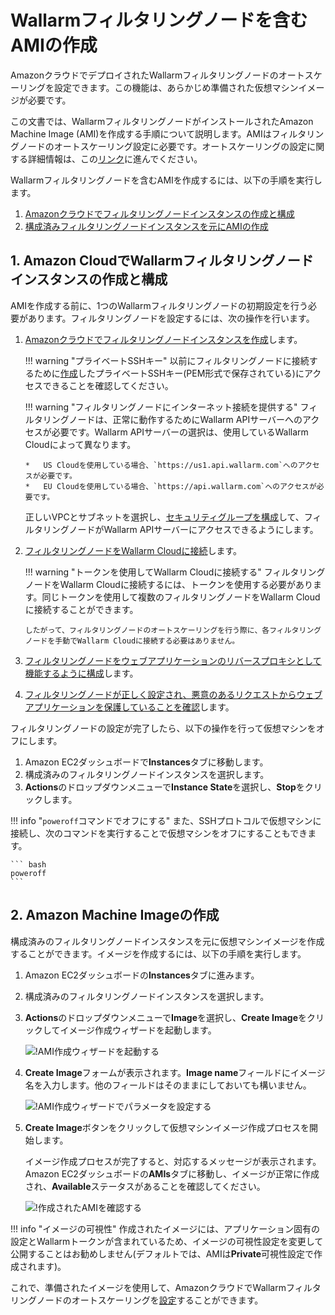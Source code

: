 [link-docs-aws-autoscaling]: autoscaling-overview.md
[link-docs-aws-node-setup]: ../../installation-ami-en.md
[link-ssh-keys-guide]: ../../installation-ami-en.md#2-create-a-pair-of-ssh-keys
[link-security-group-guide]: ../../installation-ami-en.md#3-create-a-security-group
[link-cloud-connect-guide]: ../../installation-ami-en.md#6-connect-the-filtering-node-to-the-wallarm-cloud
[link-docs-reverse-proxy-setup]: ../../installation-ami-en.md#8-set-up-filtering-and-proxying-rules
[link-docs-check-operation]: ../../installation-check-operation-en.md

[img-launch-ami-wizard]: ../../../images/installation-ami/auto-scaling/common/create-image/launch-ami-wizard.png
[img-config-ami-wizard]: ../../../images/installation-ami/auto-scaling/common/create-image/config-ami-wizard.png
[img-explore-created-ami]: ../../../images/installation-ami/auto-scaling/common/create-image/explore-ami.png

[anchor-node]: #1-creating-and-configuring-the-wallarm-filtering-node-instance-in-the-amazon-cloud
[anchor-ami]: #2-creating-an-amazon-machine-image

#   Wallarmフィルタリングノードを含むAMIの作成

AmazonクラウドでデプロイされたWallarmフィルタリングノードのオートスケーリングを設定できます。この機能は、あらかじめ準備された仮想マシンイメージが必要です。

この文書では、WallarmフィルタリングノードがインストールされたAmazon Machine Image (AMI)を作成する手順について説明します。AMIはフィルタリングノードのオートスケーリング設定に必要です。オートスケーリングの設定に関する詳細情報は、この[リンク][link-docs-aws-autoscaling]に進んでください。

Wallarmフィルタリングノードを含むAMIを作成するには、以下の手順を実行します。

1. [Amazonクラウドでフィルタリングノードインスタンスの作成と構成][anchor-node]
2. [構成済みフィルタリングノードインスタンスを元にAMIの作成][anchor-ami]


##  1.  Amazon CloudでWallarmフィルタリングノードインスタンスの作成と構成

AMIを作成する前に、1つのWallarmフィルタリングノードの初期設定を行う必要があります。フィルタリングノードを設定するには、次の操作を行います。

1.  [Amazonクラウドでフィルタリングノードインスタンスを作成][link-docs-aws-node-setup]します。

    !!! warning "プライベートSSHキー"
        以前にフィルタリングノードに接続するために[作成][link-ssh-keys-guide]したプライベートSSHキー(PEM形式で保存されている)にアクセスできることを確認してください。

    !!! warning "フィルタリングノードにインターネット接続を提供する"
        フィルタリングノードは、正常に動作するためにWallarm APIサーバーへのアクセスが必要です。Wallarm APIサーバーの選択は、使用しているWallarm Cloudによって異なります。
        
        *   US Cloudを使用している場合、`https://us1.api.wallarm.com`へのアクセスが必要です。
        *   EU Cloudを使用している場合、`https://api.wallarm.com`へのアクセスが必要です。
        
    正しいVPCとサブネットを選択し、[セキュリティグループを構成][link-security-group-guide]して、フィルタリングノードがWallarm APIサーバーにアクセスできるようにします。

2.  [フィルタリングノードをWallarm Cloudに接続][link-cloud-connect-guide]します。

    !!! warning "トークンを使用してWallarm Cloudに接続する"
        フィルタリングノードをWallarm Cloudに接続するには、トークンを使用する必要があります。同じトークンを使用して複数のフィルタリングノードをWallarm Cloudに接続することができます。

        したがって、フィルタリングノードのオートスケーリングを行う際に、各フィルタリングノードを手動でWallarm Cloudに接続する必要はありません。

3.  [フィルタリングノードをウェブアプリケーションのリバースプロキシとして機能するように構成][link-docs-reverse-proxy-setup]します。

4.  [フィルタリングノードが正しく設定され、悪意のあるリクエストからウェブアプリケーションを保護していることを確認][link-docs-check-operation]します。

フィルタリングノードの設定が完了したら、以下の操作を行って仮想マシンをオフにします。

1.  Amazon EC2ダッシュボードで**Instances**タブに移動します。
2.  構成済みのフィルタリングノードインスタンスを選択します。
3.  **Actions**のドロップダウンメニューで**Instance State**を選択し、**Stop**をクリックします。

!!! info "`poweroff`コマンドでオフにする"
    また、SSHプロトコルで仮想マシンに接続し、次のコマンドを実行することで仮想マシンをオフにすることもできます。

    ``` bash
    poweroff
    ```

##  2.  Amazon Machine Imageの作成

構成済みのフィルタリングノードインスタンスを元に仮想マシンイメージを作成することができます。イメージを作成するには、以下の手順を実行します。

1.  Amazon EC2ダッシュボードの**Instances**タブに進みます。
2.  構成済みのフィルタリングノードインスタンスを選択します。
3.  **Actions**のドロップダウンメニューで**Image**を選択し、**Create Image**をクリックしてイメージ作成ウィザードを起動します。

    ![!AMI作成ウィザードを起動する][img-launch-ami-wizard]
    
4.  **Create Image**フォームが表示されます。**Image name**フィールドにイメージ名を入力します。他のフィールドはそのままにしておいても構いません。

    ![!AMI作成ウィザードでパラメータを設定する][img-config-ami-wizard]
    
5.  **Create Image**ボタンをクリックして仮想マシンイメージ作成プロセスを開始します。

    イメージ作成プロセスが完了すると、対応するメッセージが表示されます。Amazon EC2ダッシュボードの**AMIs**タブに移動し、イメージが正常に作成され、**Available**ステータスがあることを確認してください。

    ![!作成されたAMIを確認する][img-explore-created-ami]

!!! info "イメージの可視性"
    作成されたイメージには、アプリケーション固有の設定とWallarmトークンが含まれているため、イメージの可視性設定を変更して公開することはお勧めしません(デフォルトでは、AMIは**Private**可視性設定で作成されます)。

これで、準備されたイメージを使用して、AmazonクラウドでWallarmフィルタリングノードのオートスケーリングを[設定][link-docs-aws-autoscaling]することができます。